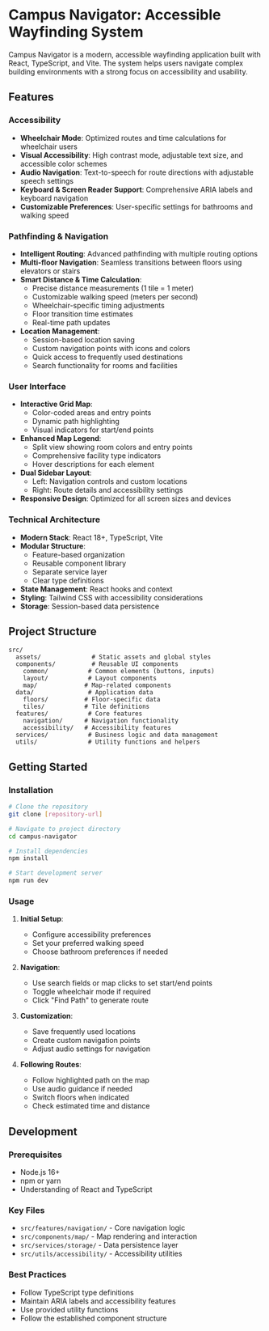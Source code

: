 # Campus Navigator: Accessible Wayfinding System

Campus Navigator is a modern, accessible wayfinding application built with React, TypeScript, and Vite. The system helps users navigate complex building environments with a strong focus on accessibility and usability.

## Features

### Accessibility
- **Wheelchair Mode**: Optimized routes and time calculations for wheelchair users
- **Visual Accessibility**: High contrast mode, adjustable text size, and accessible color schemes
- **Audio Navigation**: Text-to-speech for route directions with adjustable speech settings
- **Keyboard & Screen Reader Support**: Comprehensive ARIA labels and keyboard navigation
- **Customizable Preferences**: User-specific settings for bathrooms and walking speed

### Pathfinding & Navigation
- **Intelligent Routing**: Advanced pathfinding with multiple routing options
- **Multi-floor Navigation**: Seamless transitions between floors using elevators or stairs
- **Smart Distance & Time Calculation**:
  - Precise distance measurements (1 tile = 1 meter)
  - Customizable walking speed (meters per second)
  - Wheelchair-specific timing adjustments
  - Floor transition time estimates
  - Real-time path updates
- **Location Management**:
  - Session-based location saving
  - Custom navigation points with icons and colors
  - Quick access to frequently used destinations
  - Search functionality for rooms and facilities

### User Interface
- **Interactive Grid Map**: 
  - Color-coded areas and entry points
  - Dynamic path highlighting
  - Visual indicators for start/end points
- **Enhanced Map Legend**: 
  - Split view showing room colors and entry points
  - Comprehensive facility type indicators
  - Hover descriptions for each element
- **Dual Sidebar Layout**:
  - Left: Navigation controls and custom locations
  - Right: Route details and accessibility settings
- **Responsive Design**: Optimized for all screen sizes and devices

### Technical Architecture
- **Modern Stack**: React 18+, TypeScript, Vite
- **Modular Structure**:
  - Feature-based organization
  - Reusable component library
  - Separate service layer
  - Clear type definitions
- **State Management**: React hooks and context
- **Styling**: Tailwind CSS with accessibility considerations
- **Storage**: Session-based data persistence

## Project Structure

```
src/
  assets/              # Static assets and global styles
  components/          # Reusable UI components
    common/           # Common elements (buttons, inputs)
    layout/           # Layout components
    map/             # Map-related components
  data/               # Application data
    floors/          # Floor-specific data
    tiles/           # Tile definitions
  features/           # Core features
    navigation/      # Navigation functionality
    accessibility/   # Accessibility features
  services/           # Business logic and data management
  utils/              # Utility functions and helpers
```

## Getting Started

### Installation

```bash
# Clone the repository
git clone [repository-url]

# Navigate to project directory
cd campus-navigator

# Install dependencies
npm install

# Start development server
npm run dev
```

### Usage
1. **Initial Setup**:
   - Configure accessibility preferences
   - Set your preferred walking speed
   - Choose bathroom preferences if needed

2. **Navigation**:
   - Use search fields or map clicks to set start/end points
   - Toggle wheelchair mode if required
   - Click "Find Path" to generate route

3. **Customization**:
   - Save frequently used locations
   - Create custom navigation points
   - Adjust audio settings for navigation

4. **Following Routes**:
   - Follow highlighted path on the map
   - Use audio guidance if needed
   - Switch floors when indicated
   - Check estimated time and distance

## Development

### Prerequisites
- Node.js 16+
- npm or yarn
- Understanding of React and TypeScript

### Key Files
- `src/features/navigation/` - Core navigation logic
- `src/components/map/` - Map rendering and interaction
- `src/services/storage/` - Data persistence layer
- `src/utils/accessibility/` - Accessibility utilities

### Best Practices
- Follow TypeScript type definitions
- Maintain ARIA labels and accessibility features
- Use provided utility functions
- Follow the established component structure

